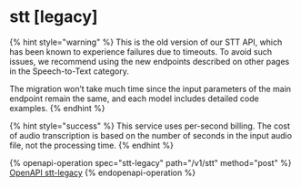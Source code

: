 # stt \[legacy]

{% hint style="warning" %}
This is the old version of our STT API, which has been known to experience failures due to timeouts. To avoid such issues, we recommend using the new endpoints described on other pages in the Speech-to-Text category.&#x20;

The migration won’t take much time since the input parameters of the main endpoint remain the same, and each model includes detailed code examples.
{% endhint %}

{% hint style="success" %}
This service uses per-second billing. The cost of audio transcription is based on the number of seconds in the input audio file, not the processing time.
{% endhint %}

{% openapi-operation spec="stt-legacy" path="/v1/stt" method="post" %}
[OpenAPI stt-legacy](https://api.aimlapi.com/docs-public-yaml)
{% endopenapi-operation %}

